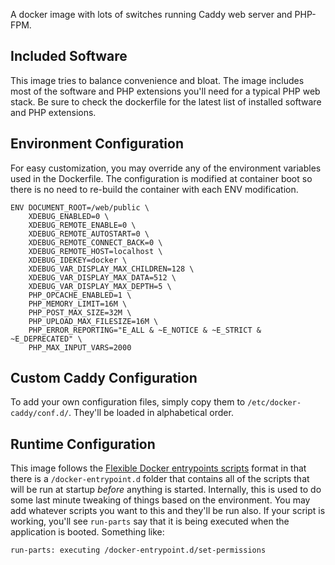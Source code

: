 A docker image with lots of switches running Caddy web server and PHP-FPM.

## Included Software

This image tries to balance convenience and bloat. The image includes most of the software and PHP extensions you'll need for a typical PHP web stack. Be sure to check the dockerfile for the latest list of installed software and PHP extensions.

## Environment Configuration

For easy customization, you may override any of the environment variables used in the Dockerfile. The configuration is modified at container boot so there is no need to re-build the container with each ENV modification.

```
ENV DOCUMENT_ROOT=/web/public \
    XDEBUG_ENABLED=0 \
    XDEBUG_REMOTE_ENABLE=0 \
    XDEBUG_REMOTE_AUTOSTART=0 \
    XDEBUG_REMOTE_CONNECT_BACK=0 \
    XDEBUG_REMOTE_HOST=localhost \
    XDEBUG_IDEKEY=docker \
    XDEBUG_VAR_DISPLAY_MAX_CHILDREN=128 \
    XDEBUG_VAR_DISPLAY_MAX_DATA=512 \
    XDEBUG_VAR_DISPLAY_MAX_DEPTH=5 \
    PHP_OPCACHE_ENABLED=1 \
    PHP_MEMORY_LIMIT=16M \
    PHP_POST_MAX_SIZE=32M \
    PHP_UPLOAD_MAX_FILESIZE=16M \
    PHP_ERROR_REPORTING="E_ALL & ~E_NOTICE & ~E_STRICT & ~E_DEPRECATED" \
    PHP_MAX_INPUT_VARS=2000
```

## Custom Caddy Configuration

To add your own configuration files, simply copy them to `/etc/docker-caddy/conf.d/`. They'll be loaded in alphabetical order.

## Runtime Configuration

This image follows the [Flexible Docker entrypoints scripts](http://www.camptocamp.com/en/actualite/flexible-docker-entrypoints-scripts/) format in that there is a `/docker-entrypoint.d` folder that contains all of the scripts that will be run at startup *before* anything is started. Internally, this is used to do some last minute tweaking of things based on the environment. You may add whatever scripts you want to this and they'll be run also. If your script is working, you'll see `run-parts` say that it is being executed when the application is booted. Something like:

```
run-parts: executing /docker-entrypoint.d/set-permissions
```